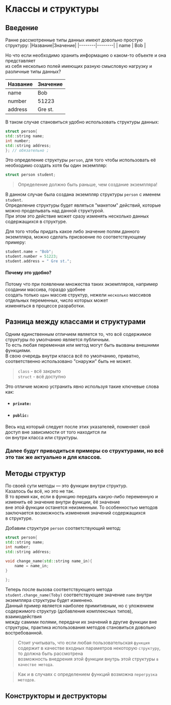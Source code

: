 # Классы и структуры
## Введение
Ранне рассмотренные типы данных имеют довольно простую структуру:
|Название|Значение|
|--------|--------|
|  name  |  Bob   |

Но что если необходимо хранить информацию о каком-то объекте и она представляет  
из себя несколько полей имеющих разную смысловую нагрузку и различные типы данных?  

|Название |Значение|
|---------|--------|
|  name   |  Bob   |
| number  |  51223 |
| address | Gre st.|

В таком случае становиться удобно использовать структуры данных:
```C++
struct person{
std::string name;
int number;
std::string address;
}; // обязательно ;
```
Это определение структуры `person`, для того чтобы использовать её  
необходимо создать хотя бы один экземпляр:
```C++
struct person student;
```
> Определение должно быть раньше, чем создание экземпляра!

В данном случае была создана экземпляр структуры `person` с именем `student`.  
Определение структуры будет являться "макетом" действий, которые можно проделывать над данной структурой.  
При этом это действие может сразу изменять несколько данных содержащихся в структуре. 

Для того чтобы придать какое либо значение полям данного экземпляра, можно сделать присвоение по соответствующему примеру:
```C++
student.name = "Bob";
student.number = 51223;
student.address = " Gre st.";
```

#### Почему это удобно?  
Потому что при появлении множества таких экземпляров, например создании массива, гораздо удобнее  
создать только `один` массив структур, нежели `несколько` массивов отдельных переменных, число которых может  
изменяться в процессе разработки.

## Разница между классами и структурами
Одним единственным отличием является то, что всё содержимое структуры по умолчанию является публичным.   
То есть любая переменная или метод могут быть вызваны внешними функциями.  
В свою очередь внутри класса всё по умолчанию, приватно, соответственно использовано "снаружи" быть не может. 

> `class`  - всё закрыто  
> `struct` - всё доступно

Это отличие можно устранить явно используя такие ключевые слова как:
- #### `private:`  
- #### `public:`  
Весь код который следует после этих указателей, поменяет свой доступ вне зависимости от того находится ли  
он внутри класса или структуры.

### Далее будут приводиться примеры со структурами, но всё это так же актуально и для классов.

## Методы структур  
По своей сути методы — это функции внутри структур.  
Казалось бы всё, но это не так.  
В то время как, если в функцию передать какую-либо переменную и изменить её значение внутри функции, ёё значение   
вне этой функции останется неизменным. То особенностью методов заключается возможность изменения значений содержащихся  
в структуре.

Добавим структуре `person` соответствующий метод:

```C++
struct person{
std::string name;
int number;
std::string address;

void change_name(std::string name_in){
    name = name_in;
}

}; 
``` 
Теперь после вызова соответствующего метода `student.change_name(Toby)` соответствующее значение `name` внутри экземпляра 
структуры будет изменено.  
Данный пример является наиболее примитивным, но с уложением содержимого структур (добавления комплексных типов), взаимодействия  
между самими полями, передачи их значений в другие функции вне структуры, практика использования методов становиться довольно востребованной.  
> Стоит учитывать, что если любая пользовательская `функция` содержит в качестве входных параметров некоторую `структуру`, то должна быть рассмотрена  
> возможность внедрения этой функции внутрь этой структуры `в качестве метода`.

> Как и в случаях с определением функций возможна `перегрузка методов`.

## Конструкторы и деструкторы